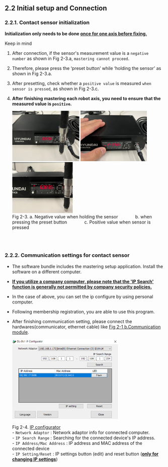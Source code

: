 ## 2.2 Initial setup and Connection
### 2.2.1. Contact sensor initialization
**Initialization only needs to be done <u>once for one axis before fixing.</u>**   

Keep in mind

1) After connection, if the sensor's measurement value is a `negative number` as shown in Fig 2-3.a, `mastering cannot proceed`.  
2) Therefore, please press the ‘preset button’ while ‘holding the sensor’ as shown in Fig 2-3.a.  
3) After presetting, check whether a `positive value` is measured `when sensor is pressed`, as shown in Fig 2-3.c.  
4) **After finishing mastering each robot axis, you need to ensure that the measured value is `positive`.**

    <div>
    <img src="../../_assets/06_preset.PNG" style="max-height: 20vh; max-width: 22.2vw">
    <img src="../../_assets/09_preset_pressed.PNG" style="max-height: 20vh; max-width: 22vw">
    <img src="../../_assets/07_pressed.PNG" style="max-height: 20vh; max-width: 20vw"><br>
    Fig 2-3. a. Negative value when holding the sensor 
    &nbsp;&nbsp;&nbsp;&nbsp;&nbsp;&nbsp;&nbsp;&nbsp;&nbsp;&nbsp;&nbsp;&nbsp;
    b. when pressing the preset button
    &nbsp;&nbsp;&nbsp;&nbsp;&nbsp;&nbsp;&nbsp;&nbsp;&nbsp;&nbsp;&nbsp;&nbsp;
    c. Positive value when sensor is pressed
    </div>

<br>
<br>

### 2.2.2. Communication settings for contact sensor
- The software bundle includes the mastering setup application. Install the software on a different computer.
- **<u>If you utilize a company computer, please note that the 'IP Search' function is generally not permitted by company security policies.</u>**
- In the case of above, you can set the ip configure by using personal computer.
- Following membership registration, you are able to use this program.
- After finishing communication setting, please connect the hardwares(communicator, ethernet cable) like [Fig 2-1 b.Communication module](../1-kit_description/README.md).

    <div>
    <img src="../../_assets/08_ip_configuration.PNG" style="max-height: 30vh; max-width: 35vw">

    Fig 2-4. [IP configurator](https://www.keyence.co.kr/download/download/confirmation/?dlAssetId=AS_135945&dlSeriesId=&dlModelId=&dlLangId=&dlLangType=en-GB)
    <br>- `Network Adaptor` : Network adaptor info for connected computer.
    <br>- `IP Search Range` : Searching for the connected device's IP address.
    <br>- `IP Address/Mac Address` : IP address and MAC address of the connected device
    <br>- `IP Setting/Reset` : IP settings button (edit) and reset button (<u>**only for changing IP settings**</u>)
    </div>